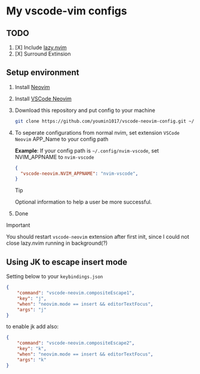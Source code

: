 # My vscode-vim configs

## TODO

1. [X] Include [lazy.nvim](https://github.com/folke/lazy.nvim)
2. [X] Surround Extinsion

## Setup environment

1. Install [Neovim](https://neovim.io/)
2. Install [VSCode Neovim](https://marketplace.visualstudio.com/items?itemName=asvetliakov.vscode-neovim)
3. Download this repository and put config to your machine

    ```bash
    git clone https://github.com/youmin1017/vscode-neovim-config.git ~/.config/nvim-vscode
    ```

4. To seperate configurations from normal nvim, set extension `VSCode Neovim` APP_Name to your config path

    **Example**: If your config path is `~/.config/nvim-vscode`, set NVIM_APPNAME to `nvim-vscode`

    ```json
    {
      "vscode-neovim.NVIM_APPNAME": "nvim-vscode",
    }
    ```

    > [!TIP]
    > Optional information to help a user be more successful.

5. Done

> [!IMPORTANT]
> You should restart `vscode-neovim` extension after first init, since I could not close lazy.nvim running in background(?)

## Using JK to escape insert mode

Setting below to your `keybindings.json`

```json
{
    "command": "vscode-neovim.compositeEscape1",
    "key": "j",
    "when": "neovim.mode == insert && editorTextFocus",
    "args": "j"
}
```

to enable jk add also:

```json
{
    "command": "vscode-neovim.compositeEscape2",
    "key": "k",
    "when": "neovim.mode == insert && editorTextFocus",
    "args": "k"
}
```
